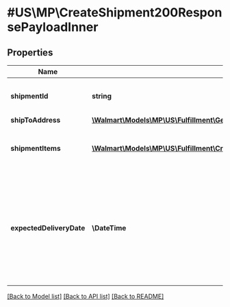 # #US\MP\CreateShipment200ResponsePayloadInner

## Properties

Name | Type | Description | Notes
------------ | ------------- | ------------- | -------------
**shipmentId** | **string** | Unique ID identifying each shipment | [optional]
**shipToAddress** | [**\Walmart\Models\MP\US\Fulfillment\GetInboundShipments200ResponsePayloadInnerShipToAddress**](GetInboundShipments200ResponsePayloadInnerShipToAddress.md) |  | [optional]
**shipmentItems** | [**\Walmart\Models\MP\US\Fulfillment\CreateShipment200ResponsePayloadInnerShipmentItemsInner[]**](CreateShipment200ResponsePayloadInnerShipmentItemsInner.md) | The items which needs to be send in the shipment | [optional]
**expectedDeliveryDate** | **\DateTime** | expected delivery date for inbounding shipment. Can be different from provided in the rquest based on network capacity | [optional]


[[Back to Model list]](../) [[Back to API list]](../../Api/US/MP) [[Back to README]](../../README.md)
